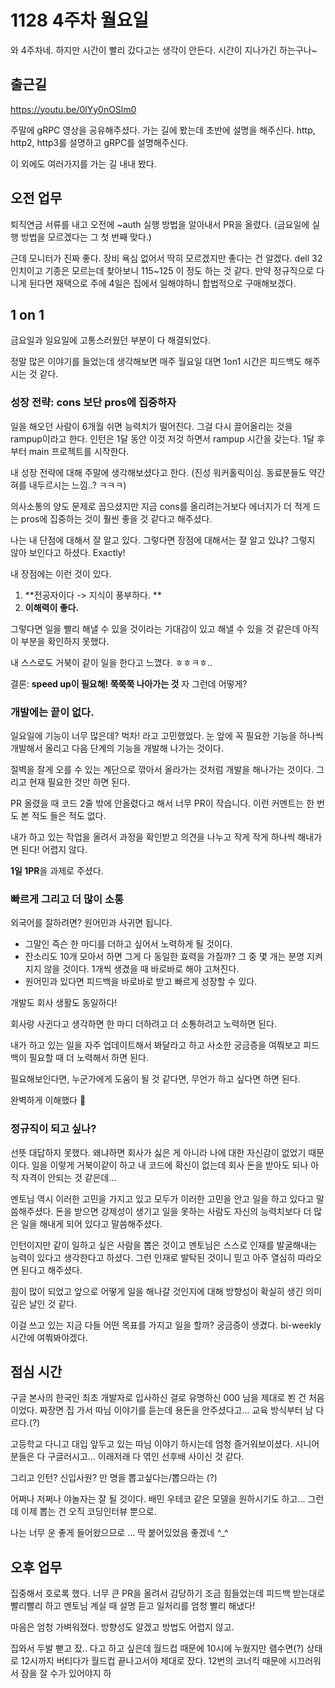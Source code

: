 # 1128 4주차 월요일

와 4주차네. 하지만 시간이 빨리 갔다고는 생각이 안든다. 시간이 지나가긴 하는구나~

## 출근길

https://youtu.be/0lYy0nOSlm0

주말에 gRPC 영상을 공유해주셨다. 가는 길에 봤는데 초반에 설명을 해주신다. http, http2, http3를 설명하고 gRPC를 설명해주신다.

이 외에도 여러가지를 가는 길 내내 봤다.

## 오전 업무

퇴직연금 서류를 내고 오전에 ~auth 실행 방법을 알아내서 PR을 올렸다. (금요일에 실행 방법을 모르겠다는 그 첫 번째 맞다.)

근데 모니터가 진짜 좋다. 장비 욕심 없어서 딱히 모르겠지만 좋다는 건 알겠다. dell 32인치이고 기종은 모르는데 찾아보니 115~125 이 정도 하는 것 같다. 만약 정규직으로 다니게 된다면 재택으로 주에 4일은 집에서 일해야하니 합법적으로 구매해보겠다.

## 1 on 1

금요일과 일요일에 고통스러웠던 부분이 다 해결되었다.

정말 많은 이야기를 들었는데 생각해보면 매주 월요일 대면 1on1 시간은 피드백도 해주시는 것 같다.

### **성장 전략: cons 보단 pros에 집중하자**

일을 해오던 사람이 6개월 쉬면 능력치가 떨어진다. 그걸 다시 끌어올리는 것을 rampup이라고 한다. 인턴은 1달 동안 이것 저것 하면서 rampup 시간을 갖는다. 1달 후부터 main 프로젝트를 시작한다.

내 성장 전략에 대해 주말에 생각해보셨다고 한다. (진성 워커홀릭이심. 동료분들도 약간 혀를 내두르시는 느낌..? ㅋㅋㅋ)

의사소통의 양도 문제로 꼽으셨지만 지금 cons를 올리려는거보다 에너지가 더 적게 드는 pros에 집중하는 것이 훨씬 좋을 것 같다고 해주셨다.

나는 내 단점에 대해서 잘 알고 있다. 그렇다면 장점에 대해서는 잘 알고 있냐? 그렇지 않아 보인다고 하셨다. Exactly!

내 장점에는 이런 것이 있다.

1. **전공자이다 -> 지식이 풍부하다. **
2. **이해력이 좋다.**

그렇다면 일을 빨리 해낼 수 있을 것이라는 기대감이 있고 해낼 수 있을 것 같은데 아직 이 부분을 확인하지 못했다.

내 스스로도 거북이 같이 일을 한다고 느꼈다. ㅎㅎㅋㅎ..

결론: **speed up이 필요해! 쭉쭉쭉 나아가는 것** 자 그런데 어떻게?

### **개발에는 끝이 없다.**

일요일에 기능이 너무 많은데? 벅차! 라고 고민했었다. 눈 앞에 꼭 필요한 기능을 하나씩 개발해서 올리고 다음 단계의 기능을 개발해 나가는 것이다.

절벽을 잘게 오를 수 있는 계단으로 깎아서 올라가는 것처럼 개발을 해나가는 것이다. 그리고 현재 필요한 것만 하면 된다.

PR 올렸을 때 코드 2줄 밖에 안올렸다고 해서 너무 PR이 작습니다. 이런 커멘트는 한 번도 본 적도 들은 적도 없다.

내가 하고 있는 작업을 올려서 과정을 확인받고 의견을 나누고 작게 작게 하나씩 해내가면 된다! 어렵지 않다.

**1일 1PR**을 과제로 주셨다.

### 빠르게 그리고 더 많이 소통

외국어를 잘하려면? 원어민과 사귀면 됩니다. 

- 그말인 즉슨 한 마디를 더하고 싶어서 노력하게 될 것이다. 
- 잔소리도 10개 모아서 하면 그게 다 동일한 효력을 가질까? 그 중 몇 개는 분명 지켜지지 않을 것이다. 1개씩 생겼을 때 바로바로 해야 고쳐진다. 
- 원어민과 있다면 피드백을 바로바로 받고 빠르게 성장할 수 있다.

개발도 회사 생활도 동일하다!

회사랑 사귄다고 생각하면 한 마디 더하려고 더 소통하려고 노력하면 된다. 

내가 하고 있는 일을 자주 업데이트해서 봐달라고 하고 사소한 궁금증을 여쭤보고 피드백이 필요할 때 더 노력해서 하면 된다. 

필요해보인다면, 누군가에게 도움이 될 것 같다면, 무언가 하고 싶다면 하면 된다.

완벽하게 이해했다 🥳

### **정규직이 되고 싶나?**

선뜻 대답하지 못했다. 왜냐하면 회사가 싫은 게 아니라 나에 대한 자신감이 없었기 때문이다. 일을 이렇게 거북이같이 하고 내 코드에 확신이 없는데 회사 돈을 받아도 되나 아직 자격이 안되는 것 같은데...

멘토님 역시 이러한 고민을 가지고 있고 모두가 이러한 고민을 안고 일을 하고 있다고 말씀해주셨다. 돈을 받으면 강제성이 생기고 일을 못하는 사람도 자신의 능력치보다 더 많은 일을 해내게 되어 있다고 말씀해주셨다. 

인턴이지만 같이 일하고 싶은 사람을 뽑은 것이고 멘토님은 스스로 인재를 발굴해내는 능력이 있다고 생각한다고 하셨다. 그런 인재로 발탁된 것이니 믿고 아주 열심히 따라오면 된다고 해주셨다.

힘이 많이 되었고 앞으로 어떻게 일을 해나갈 것인지에 대해 방향성이 확실히 생긴 의미 깊은 날인 것 같다.

이걸 쓰고 있는 지금 다들 어떤 목표를 가지고 일을 할까? 궁금증이 생겼다. bi-weekly 시간에 여쭤봐야겠다.

## 점심 시간

구글 본사의 한국인 최초 개발자로 입사하신 걸로 유명하신 000 님을 제대로 뵌 건 처음이었다. 짜장면 집 가서 따님 이야기를 듣는데 용돈을 안주셨다고... 교육 방식부터 남 다르다.(?) 

고등학교 다니고 대입 앞두고 있는 따님 이야기 하시는데 엄청 즐거워보이셨다. 시니어 분들은 다 구글러시고... 이래저래 다 엮인 선후배 사이신 것 같다.

그리고 인턴? 신입사원? 만 명을 뽑고싶다는/뽑으라는 (?) 

어쩌나 저쩌나 야놀자는 잘 될 것이다. 배민 우테코 같은 모델을 원하시기도 하고... 그런데 이제 뽑는 건 오직 코딩인터뷰 뿐으로. 

나는 너무 운 좋게 들어왔으므로 ... 딱 붙어있었음 좋겠네 ^_^

## 오후 업무

집중해서 호로록 했다. 너무 큰 PR을 올려서 감당하기 조금 힘들었는데 피드백 받는대로 빨리빨리 하고 멘토님 계실 때 설명 듣고 일처리를 엄청 빨리 해냈다!

마음은 엄청 가벼워졌다. 방향성도 알겠고 방법도 어렵지 않고. 

집와서 두발 뻗고 잤.. 다고 하고 싶은데 월드컵 때문에 10시에 누웠지만 램수면(?) 상태로 12시까지 버티다가 월드컵 끝나고서야 제대로 잤다. 12번의 코너킥 때문에 시끄러워서 잠을 잘 수가 있어야지 하
